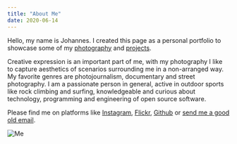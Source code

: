 ```yaml
---
title: "About Me"
date: 2020-06-14
---
```


Hello, my name is Johannes. I created this page as a personal portfolio to showcase some of my [photography](/photography) and [projects](/references).

Creative expression is an important part of me, with my photography I like to capture aesthetics of scenarios surrounding me in a non-arranged way. My favorite genres are photojournalism, documentary and street photography. I am a passionate person in general, active in outdoor sports like rock climbing and surfing, knowledgeable and curious about technology, programming and engineering of open source software.

Please find me on platforms like [Instagram](https://www.instagram.com/jrenner2112), [Flickr](https://www.flickr.com/photos/139561037@N05), [Github](https://github.com/renner) or [send me a good old email](&#109;&#97;&#105;&#108;&#116;&#111;&#58;&#106;&#114;&#101;&#110;&#110;&#101;&#114;&#64;&#112;&#111;&#115;&#116;&#101;&#111;&#46;&#110;&#101;&#116;).

![Me](/images/me.jpg)
